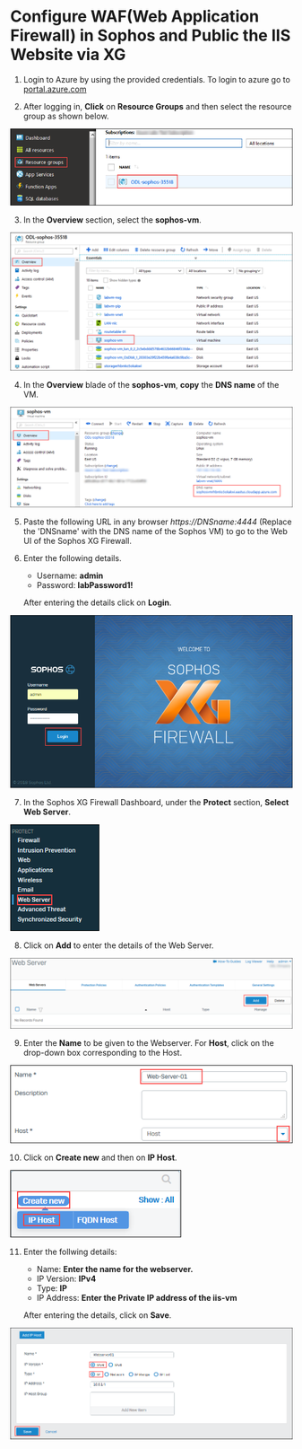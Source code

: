 # Configure WAF(Web Application Firewall) in Sophos and Public the IIS Website via XG  

1. Login to Azure by using the provided credentials. To login to azure go to [portal.azure.com](https://portal.azure.com/)  

2. After logging in, **Click** on **Resource Groups** and then select the resource group as shown below.  
<img src="/images/selecting rg.png"/>  

3. In the **Overview** section, select the **sophos-vm**.  
<img src="/images/selecting sophos vm.png"/>  

4. In the **Overview** blade of the **sophos-vm**, **copy** the **DNS name** of the VM.  
<img src="/images/copy dns of sophus vm.png"/>  

5. Paste the following URL in any browser *https://DNSname:4444* (Replace the 'DNSname' with the DNS name of the Sophos VM) to go to the Web UI of the Sophos XG Firewall.  

6. Enter the following details.  
   * Username: **admin**  
   * Password: **labPassword1!**  
   
   After entering the details click on **Login**. 
<img src="/images/sophos login.png"/>  

7.  In the Sophos XG Firewall Dashboard, under the **Protect** section, **Select** **Web Server**.  
<img src="/images/select web server.png"/>  

8. Click on **Add** to enter the details of the Web Server.  
<img src="/images/add web browser.png"/>    

9. Enter the **Name** to be given to the Webserver. For **Host**, click on the drop-down box corresponding to the Host.  
<img src="/images/web server details image 1.png"/>  

10. Click on **Create new** and then on **IP Host**.    
<img src="/images/create new.png"/>  

11. Enter the follwing details:  
    * Name: **Enter the name for the webserver.**  
    * IP Version: **IPv4**  
    * Type: **IP**  
    * IP Address: **Enter the Private IP address of the iis-vm**
    
    After entering the details, click on **Save**.  
<img src="/images/Add IP host.png"/>  
